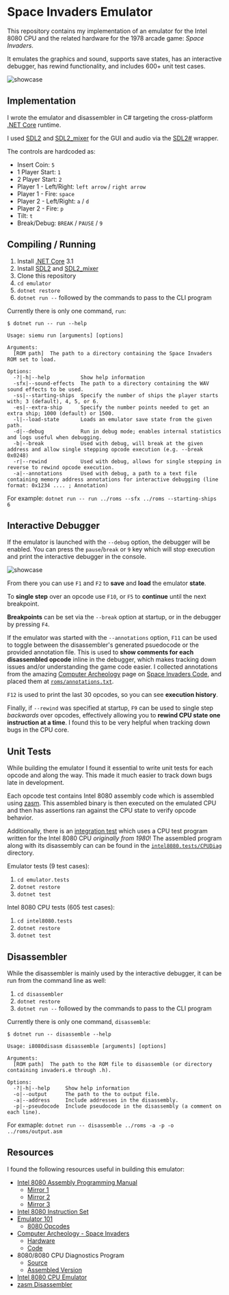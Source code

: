# Space Invaders Emulator

This repository contains my implementation of an emulator for the Intel 8080 CPU and the related hardware for the 1978 arcade game: *Space Invaders*.

It emulates the graphics and sound, supports save states, has an interactive debugger, has rewind functionality, and includes 600+ unit test cases.

![showcase](.readme/gameplay.gif)

## Implementation

I wrote the emulator and disassembler in C# targeting the cross-platform [.NET Core](https://dotnet.microsoft.com/) runtime.

I used [SDL2](https://www.libsdl.org/) and [SDL2_mixer](https://www.libsdl.org/projects/SDL_mixer/) for the GUI and audio via the [SDL2#](https://github.com/flibitijibibo/SDL2-CS) wrapper.

The controls are hardcoded as:

* Insert Coin: `5`
* 1 Player Start: `1`
* 2 Player Start: `2`
* Player 1 - Left/Right: `left arrow` / `right arrow`
* Player 1 - Fire: `space`
* Player 2 - Left/Right: `a` / `d`
* Player 2 - Fire: `p`
* Tilt: `t`
* Break/Debug: `BREAK` / `PAUSE` / `9`

## Compiling / Running

1. Install [.NET Core](https://dotnet.microsoft.com/download) 3.1
2. Install [SDL2](https://www.libsdl.org/download-2.0.php) and [SDL2_mixer](https://www.libsdl.org/projects/SDL_mixer/)
3. Clone this repository
4. `cd emulator`
5. `dotnet restore`
6. `dotnet run --` followed by the commands to pass to the CLI program

Currently there is only one command, `run`:

```
$ dotnet run -- run --help

Usage: siemu run [arguments] [options]

Arguments:
  [ROM path]  The path to a directory containing the Space Invaders ROM set to load.

Options:
  -?|-h|--help          Show help information
  -sfx|--sound-effects  The path to a directory containing the WAV sound effects to be used.
  -ss|--starting-ships  Specify the number of ships the player starts with; 3 (default), 4, 5, or 6.
  -es|--extra-ship      Specify the number points needed to get an extra ship; 1000 (default) or 1500.
  -l|--load-state       Loads an emulator save state from the given path.
  -d|--debug            Run in debug mode; enables internal statistics and logs useful when debugging.
  -b|--break            Used with debug, will break at the given address and allow single stepping opcode execution (e.g. --break 0x0248)
  -r|--rewind           Used with debug, allows for single stepping in reverse to rewind opcode execution.
  -a|--annotations      Used with debug, a path to a text file containing memory address annotations for interactive debugging (line format: 0x1234 .... ; Annotation)
```

For example: `dotnet run -- run ../roms --sfx ../roms --starting-ships 6`

## Interactive Debugger

If the emulator is launched with the `--debug` option, the debugger will be enabled. You can press the `pause`/`break` or `9` key which will stop execution and print the interactive debugger in the console.

![showcase](.readme/debugger.png)

From there you can use `F1` and `F2` to **save** and **load** the emulator **state**.

To **single step** over an opcode use `F10`, or `F5` to **continue** until the next breakpoint.

**Breakpoints** can be set via the `--break` option at startup, or in the debugger by pressing `F4`.

If the emulator was started with the `--annotations` option, `F11` can be used to toggle between the disassembler's generated psuedocode or the provided annotation file. This is used to **show comments for each disassembled opcode** inline in the debugger, which makes tracking down issues and/or understanding the game code easier. I collected annotations from the amazing [Computer Archeology](http://computerarcheology.com/) page on [Space Invaders Code](http://computerarcheology.com/Arcade/SpaceInvaders/Code.html), and placed them at [`roms/annotations.txt`](roms/annotations.txt).

`F12` is used to print the last 30 opcodes, so you can see **execution history**.

Finally, if `--rewind` was specified at startup, `F9` can be used to single step _backwards_ over opcodes, effectively allowing you to **rewind CPU state one instruction at a time**. I found this to be very helpful when tracking down bugs in the CPU core.

## Unit Tests

While building the emulator I found it essential to write unit tests for each opcode and along the way. This made it much easier to track down bugs late in development.

Each opcode test contains Intel 8080 assembly code which is assembled using [zasm](https://k1.spdns.de/Develop/Projects/zasm/Distributions/). This assembled binary is then executed on the emulated CPU and then has assertions ran against the CPU state to verify opcode behavior.

Additionally, there is an [integration test](intel8080.tests/Tests/CPUIntegrationTest.cs) which uses a CPU test program written for the Intel 8080 CPU _originally from 1980_! The assembled program along with its disassembly can can be found in the [`intel8080.tests/CPUDiag`](intel8080.tests/CPUDiag) directory.

Emulator tests (9 test cases):
1. `cd emulator.tests`
2. `dotnet restore`
3. `dotnet test`

Intel 8080 CPU tests (605 test cases):
1. `cd intel8080.tests`
2. `dotnet restore`
3. `dotnet test`

## Disassembler

While the disassembler is mainly used by the interactive debugger, it can be run from the command line as well:

1. `cd disassembler`
2. `dotnet restore`
3. `dotnet run --` followed by the commands to pass to the CLI program

Currently there is only one command, `disassemble`:

```
$ dotnet run -- disassemble --help

Usage: i8080disasm disassemble [arguments] [options]

Arguments:
  [ROM path]  The path to the ROM file to disassemble (or directory containing invaders.e through .h).

Options:
  -?|-h|--help     Show help information
  -o|--output      The path to the to output file.
  -a|--address     Include addresses in the disassembly.
  -p|--pseudocode  Include pseudocode in the disassembly (a comment on each line).
```

For exmaple: `dotnet run -- disassemble ../roms -a -p -o ../roms/output.asm`

## Resources

I found the following resources useful in building this emulator:

* [Intel 8080 Assembly Programming Manual](https://www.google.com/search?q=intel+8080+assembly+language+programming+manual)
  * [Mirror 1](https://altairclone.com/downloads/manuals/8080%20Programmers%20Manual.pdf)
  * [Mirror 2](http://www.classiccmp.org/dunfield/r/8080asm.pdf)
  * [Mirror 3](http://www.nj7p.org/Manuals/PDFs/Intel/9800004C.pdf)
* [Intel 8080 Instruction Set](https://www.pastraiser.com/cpu/i8080/i8080_opcodes.html)
* [Emulator 101](http://www.emulator101.com/welcome.html)
  * [8080 Opcodes](http://www.emulator101.com/8080-by-opcode.html)
* [Computer Archeology - Space Invaders](http://computerarcheology.com/Arcade/SpaceInvaders/)
  * [Hardware](http://computerarcheology.com/Arcade/SpaceInvaders/Hardware.html)
  * [Code](http://computerarcheology.com/Arcade/SpaceInvaders/Code.html)
* 8080/8080 CPU Diagnostics Program
  * [Source](https://github.com/begoon/i8080-core/blob/master/TEST.ASM)
  * [Assembled Version](http://www.emulator101.com/files/cpudiag.bin)
* [Intel 8080 CPU Emulator](https://www.tramm.li/i8080/index.html)
* [zasm Disassembler](https://k1.spdns.de/Develop/Projects/zasm/Distributions/)
